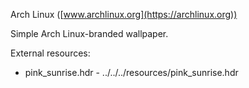 Arch Linux ([www.archlinux.org](https://archlinux.org))

Simple Arch Linux-branded wallpaper.

External resources:
- pink_sunrise.hdr - ../../../resources/pink_sunrise.hdr
